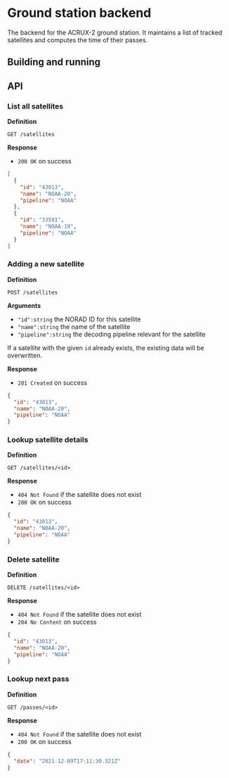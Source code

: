# Ground station backend

The backend for the ACRUX-2 ground station. It maintains a list of tracked satellites and computes the time of their passes.

## Building and running

## API

### List all satellites

**Definition**

`GET /satellites`

**Response**

- `200 OK` on success

```json
[
  {
    "id": "43013",
    "name": "NOAA-20",
    "pipeline": "NOAA"
  },
  {
    "id": "33591",
    "name": "NOAA-19",
    "pipeline": "NOAA"
  }
]
```

### Adding a new satellite

**Definition**

`POST /satellites`

**Arguments**

- `"id":string` the NORAD ID for this satellite
- `"name":string` the name of the satellite
- `"pipeline":string` the decoding pipeline relevant for the satellite

If a satellite with the given `id` already exists, the existing data will be overwritten.

**Response**

- `201 Created` on success

```json
{
  "id": "43013",
  "name": "NOAA-20",
  "pipeline": "NOAA"
}
```

### Lookup satellite details

**Definition**

`GET /satellites/<id>`

**Response**

- `404 Not Found` if the satellite does not exist
- `200 OK` on success

```json
{
  "id": "43013",
  "name": "NOAA-20",
  "pipeline": "NOAA"
}
```

### Delete satellite

**Definition**

`DELETE /satellites/<id>`

**Response**

- `404 Not Found` if the satellite does not exist
- `204 No Content` on success

```json
{
  "id": "43013",
  "name": "NOAA-20",
  "pipeline": "NOAA"
}
```

### Lookup next pass

**Definition**

`GET /passes/<id>`

**Response**

- `404 Not Found` if the satellite does not exist
- `200 OK` on success

```json
{
  "date": "2021-12-09T17:11:30.321Z"
}
```
